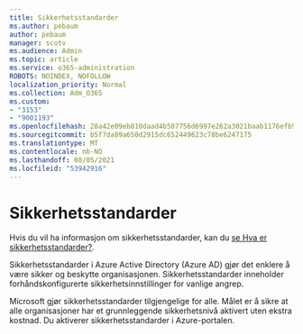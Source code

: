 ```yaml
---
title: Sikkerhetsstandarder
ms.author: pebaum
author: pebaum
manager: scotv
ms.audience: Admin
ms.topic: article
ms.service: o365-administration
ROBOTS: NOINDEX, NOFOLLOW
localization_priority: Normal
ms.collection: Adm_O365
ms.custom:
- "3153"
- "9001193"
ms.openlocfilehash: 28a42e09eb810daad4b507756d6997e262a3021baab1176efb9050d793c0a05e
ms.sourcegitcommit: b5f7da89a650d2915dc652449623c78be6247175
ms.translationtype: MT
ms.contentlocale: nb-NO
ms.lasthandoff: 08/05/2021
ms.locfileid: "53942916"
---
```

# <a name="security-defaults"></a>Sikkerhetsstandarder

Hvis du vil ha informasjon om sikkerhetsstandarder, kan du [se Hva er sikkerhetsstandarder?](https://docs.microsoft.com/azure/active-directory/conditional-access/concept-conditional-access-security-defaults).

Sikkerhetsstandarder i Azure Active Directory (Azure AD) gjør det enklere å være sikker og beskytte organisasjonen. Sikkerhetsstandarder inneholder forhåndskonfigurerte sikkerhetsinnstillinger for vanlige angrep.

Microsoft gjør sikkerhetsstandarder tilgjengelige for alle. Målet er å sikre at alle organisasjoner har et grunnleggende sikkerhetsnivå aktivert uten ekstra kostnad. Du aktiverer sikkerhetsstandarder i Azure-portalen.
